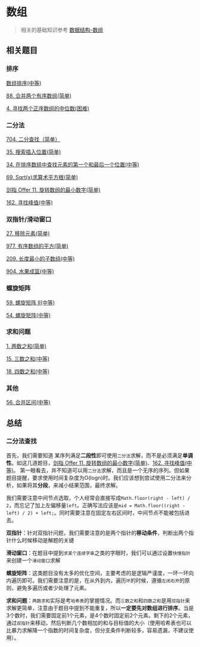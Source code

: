 # 数组
>相关的基础知识参考 [数据结构-数组](https://github.com/kerwin-ly/Blog/blob/master/data-structure/%E6%95%B0%E7%BB%84.md)

## 相关题目

### 排序

[数组排序(中等)](https://github.com/kerwin-ly/Blog/blob/master/algorithm/array/%E6%8E%92%E5%BA%8F(%E4%B8%AD%E7%AD%89).md)

[88. 合并两个有序数组(简单)](https://github.com/kerwin-ly/Blog/blob/master/algorithm/array/88.%20%E5%90%88%E5%B9%B6%E4%B8%A4%E4%B8%AA%E6%9C%89%E5%BA%8F%E6%95%B0%E7%BB%84(%E7%AE%80%E5%8D%95).md)

[4. 寻找两个正序数组的中位数(困难)](https://github.com/kerwin-ly/Blog/blob/master/algorithm/array/4.%20%E5%AF%BB%E6%89%BE%E4%B8%A4%E4%B8%AA%E6%AD%A3%E5%BA%8F%E6%95%B0%E7%BB%84%E7%9A%84%E4%B8%AD%E4%BD%8D%E6%95%B0(%E5%9B%B0%E9%9A%BE).md)

### 二分法

[704. 二分查找（简单）](https://github.com/kerwin-ly/Blog/blob/master/algorithm/array/704.%E4%BA%8C%E5%88%86%E6%9F%A5%E6%89%BE(%E7%AE%80%E5%8D%95).md)

[35. 搜索插入位置(简单)](https://github.com/kerwin-ly/Blog/blob/master/algorithm/array/35.%E6%90%9C%E7%B4%A2%E6%8F%92%E5%85%A5%E4%BD%8D%E7%BD%AE(%E7%AE%80%E5%8D%95).md)

[34. 在排序数组中查找元素的第一个和最后一个位置(中等)](https://github.com/kerwin-ly/Blog/blob/master/algorithm/array/34.%20%E5%9C%A8%E6%8E%92%E5%BA%8F%E6%95%B0%E7%BB%84%E4%B8%AD%E6%9F%A5%E6%89%BE%E5%85%83%E7%B4%A0%E7%9A%84%E7%AC%AC%E4%B8%80%E4%B8%AA%E5%92%8C%E6%9C%80%E5%90%8E%E4%B8%80%E4%B8%AA%E4%BD%8D%E7%BD%AE(%E4%B8%AD%E7%AD%89).md)

[69. Sqrt(x)求算术平方根(简单)](https://github.com/kerwin-ly/Blog/blob/master/algorithm/array/69.%20%E6%B1%82%E7%AE%97%E6%9C%AF%E5%B9%B3%E6%96%B9%E6%A0%B9(%E7%AE%80%E5%8D%95).md)

[剑指 Offer 11. 旋转数组的最小数字(简单)](https://github.com/kerwin-ly/Blog/blob/master/algorithm/array/%E5%89%91%E6%8C%87%20Offer%2011.%20%E6%97%8B%E8%BD%AC%E6%95%B0%E7%BB%84%E7%9A%84%E6%9C%80%E5%B0%8F%E6%95%B0%E5%AD%97(%E7%AE%80%E5%8D%95).md)

[162. 寻找峰值(中等)](https://github.com/kerwin-ly/Blog/blob/master/algorithm/array/162.%20%E5%AF%BB%E6%89%BE%E5%B3%B0%E5%80%BC(%E4%B8%AD%E7%AD%89).md)

### 双指针/滑动窗口

[27. 移除元素(简单)](https://github.com/kerwin-ly/Blog/blob/master/algorithm/array/27.%20%E7%A7%BB%E9%99%A4%E5%85%83%E7%B4%A0(%E7%AE%80%E5%8D%95).md)

[977. 有序数组的平方(简单)](https://github.com/kerwin-ly/Blog/blob/master/algorithm/array/977.%E6%9C%89%E5%BA%8F%E6%95%B0%E7%BB%84%E7%9A%84%E5%B9%B3%E6%96%B9(%E7%AE%80%E5%8D%95).md)

[209. 长度最小的子数组(中等)](https://github.com/kerwin-ly/Blog/blob/master/algorithm/array/209.%20%E9%95%BF%E5%BA%A6%E6%9C%80%E5%B0%8F%E7%9A%84%E5%AD%90%E6%95%B0%E7%BB%84(%E4%B8%AD%E7%AD%89).md)

[904. 水果成篮(中等)](https://github.com/kerwin-ly/Blog/blob/master/algorithm/array/904.%20%E6%B0%B4%E6%9E%9C%E6%88%90%E7%AF%AE(%E4%B8%AD%E7%AD%89).md)

### 螺旋矩阵

[59. 螺旋矩阵 II(中等)](https://github.com/kerwin-ly/Blog/blob/master/algorithm/array/59.%20%E8%9E%BA%E6%97%8B%E7%9F%A9%E9%98%B5%20II(%E4%B8%AD%E7%AD%89).md)

[54. 螺旋矩阵(中等)](https://github.com/kerwin-ly/Blog/blob/master/algorithm/array/54.%E8%9E%BA%E6%97%8B%E7%9F%A9%E9%98%B5(%E4%B8%AD%E7%AD%89).md)

### 求和问题

[1. 两数之和(简单)](https://github.com/kerwin-ly/Blog/blob/master/algorithm/array/1.%20%E4%B8%A4%E6%95%B0%E4%B9%8B%E5%92%8C(%E7%AE%80%E5%8D%95).md)

[15. 三数之和(中等)](https://github.com/kerwin-ly/Blog/blob/master/algorithm/array/15.%20%E4%B8%89%E6%95%B0%E4%B9%8B%E5%92%8C(%E4%B8%AD%E7%AD%89).md)

[18. 四数之和(中等)](https://github.com/kerwin-ly/Blog/blob/master/algorithm/array/18.%E5%9B%9B%E6%95%B0%E4%B9%8B%E5%92%8C(%E4%B8%AD%E7%AD%89).md)

### 其他

[56. 合并区间(中等)](https://github.com/kerwin-ly/Blog/blob/master/algorithm/array/56.%20%E5%90%88%E5%B9%B6%E5%8C%BA%E9%97%B4(%E4%B8%AD%E7%AD%89).md)

## 总结

### 二分法查找

首先，我们需要知道 某序列满足**二段性**即可使用`二分法`求解，而不是必须满足**单调性**。如这几道题目，[剑指 Offer 11. 旋转数组的最小数字(简单)](https://github.com/kerwin-ly/Blog/blob/master/algorithm/array/%E5%89%91%E6%8C%87%20Offer%2011.%20%E6%97%8B%E8%BD%AC%E6%95%B0%E7%BB%84%E7%9A%84%E6%9C%80%E5%B0%8F%E6%95%B0%E5%AD%97(%E7%AE%80%E5%8D%95).md)、[162. 寻找峰值(中等)](https://github.com/kerwin-ly/Blog/blob/master/algorithm/array/162.%20%E5%AF%BB%E6%89%BE%E5%B3%B0%E5%80%BC(%E4%B8%AD%E7%AD%89).md)。
第一眼看去，并不知道可以用`二分法`求解，而且是一个无序的序列。但如果题目提醒，要求使用时间复杂度为O(logn)时。我们应该想到尝试使用二分法来分析，如果将其**分段**，来减小结果范围，最终求解。

我们需要注意中间节点选取，个人经常会直接写成`Math.floor(right - left) / 2`，而忘记了加上左偏移量`left`。正确写法应该是`mid = Math.floor((right - left) / 2) + left;`。同时需要注意在固定左右区间时，中间节点不能被包括进去。

**双指针**：针对双指针问题，我们需要注意的是两个指针的**移动条件**，判断出两个指针什么时候移动是解题的关键

**滑动窗口**：在题目中提到`求某个连续字串`之类的字眼时，我们可以通过设置`快慢指针`来创建一个`滑动窗口`求解

**螺旋矩阵**：这类题目没有太多的优化空间，主要考虑的是逻辑严谨度，一环一环向内遍历即可。我们需要注意的是，在从外到内，遍历`环`的时候，遵循`左闭右开`的原则，避免多遍历或者少处理了元素。

**求和问题**：`两数求和`实际是考`哈希表`的掌握情况。而`三数之和`和`四数之和`是用`双指针`来求解更简单，注意由于题目中提到不能重复，所以**一定要先对数组进行排序**。当是3个数时，我们需要固定前1个元素，是4个数时固定前2个元素。剩下的2个元素，通过`双指针`来移动，然后判断几个数相加的和与目标值的大小（使用哈希表也可以比暴力求解降一个指数的时间复杂度，但分支条件判断较多，容易遗漏，不建议使用）。